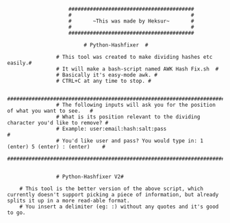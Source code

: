         	            #########################################
	                    #                                       #
                	    #       ~This was made by Heksur~       #
                   	    #                                       #
                   	    #########################################
                    
                   			 # Python-Hashfixer  #
                    
                    # This tool was created to make dividing hashes etc easily.#
                    # It will make a bash-script named AWK Hash Fix.sh  #
                    # Basically it's easy-mode awk. #
                    # CTRL+C at any time to stop. #
                    
                    #################################################################################
                    # The following inputs will ask you for the position of what you want to see.   #
                    # What is its position relevant to the dividing character you'd like to remove? #
                    # Example: user:email:hash:salt:pass                                            #
                    # You'd like user and pass? You would type in: 1 (enter) 5 (enter) : (enter)    #
                    #################################################################################


					# Python-Hashfixer V2#

		# This tool is the better version of the above script, which currently doesn't support picking a piece of information, but already splits it up in a more read-able format.
		# You insert a delimiter (eg: :) without any quotes and it's good to go.
